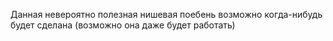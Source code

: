 Данная невероятно полезная нишевая поебень возможно когда-нибудь будет сделана (возможно она даже будет работать)